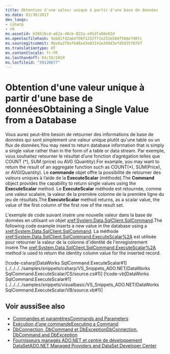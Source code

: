 ```yaml
---
title: Obtention d'une valeur unique à partir d'une base de données
ms.date: 03/30/2017
dev_langs:
- csharp
- vb
ms.assetid: b38526cd-a62a-48cb-822a-e91dfa68e02d
ms.openlocfilehash: 5eb81fd2a64f06f1252f71e251e58df568e7407c
ms.sourcegitcommit: 0be8a279af6d8a43e03141e349d3efd5d35f8767
ms.translationtype: HT
ms.contentlocale: fr-FR
ms.lasthandoff: 04/18/2019
ms.locfileid: "59120677"
---
```

# <a name="obtaining-a-single-value-from-a-database"></a><span data-ttu-id="d11b9-102">Obtention d'une valeur unique à partir d'une base de données</span><span class="sxs-lookup"><span data-stu-id="d11b9-102">Obtaining a Single Value from a Database</span></span>
<span data-ttu-id="d11b9-103">Vous aurez peut-être besoin de retourner des informations de base de données qui sont simplement une valeur unique plutôt qu'une table ou un flux de données.</span><span class="sxs-lookup"><span data-stu-id="d11b9-103">You may need to return database information that is simply a single value rather than in the form of a table or data stream.</span></span> <span data-ttu-id="d11b9-104">Par exemple, vous souhaitez retourner le résultat d’une fonction d’agrégation telles que COUNT (\*), SUM (price) ou AVG (Quantity).</span><span class="sxs-lookup"><span data-stu-id="d11b9-104">For example, you may want to return the result of an aggregate function such as COUNT(\*), SUM(Price), or AVG(Quantity).</span></span> <span data-ttu-id="d11b9-105">Le **commande** objet offre la possibilité de retourner des valeurs uniques à l’aide de la **ExecuteScalar** (méthode).</span><span class="sxs-lookup"><span data-stu-id="d11b9-105">The **Command** object provides the capability to return single values using the **ExecuteScalar** method.</span></span> <span data-ttu-id="d11b9-106">Le **ExecuteScalar** méthode est retournée, comme une valeur scalaire, la valeur de la première colonne de la première ligne du jeu de résultats.</span><span class="sxs-lookup"><span data-stu-id="d11b9-106">The **ExecuteScalar** method returns, as a scalar value, the value of the first column of the first row of the result set.</span></span>  
  
 <span data-ttu-id="d11b9-107">L'exemple de code suivant insère une nouvelle valeur dans la base de données en utilisant un objet <xref:System.Data.SqlClient.SqlCommand>.</span><span class="sxs-lookup"><span data-stu-id="d11b9-107">The following code example inserts a new value in the database using a <xref:System.Data.SqlClient.SqlCommand>.</span></span> <span data-ttu-id="d11b9-108">La méthode <xref:System.Data.SqlClient.SqlCommand.ExecuteScalar%2A> est utilisée pour retourner la valeur de la colonne d'identité de l'enregistrement inséré.</span><span class="sxs-lookup"><span data-stu-id="d11b9-108">The <xref:System.Data.SqlClient.SqlCommand.ExecuteScalar%2A> method is used to return the identity column value for the inserted record.</span></span>  
  
 [!code-csharp[DataWorks SqlCommand.ExecuteScalar#1](../../../../samples/snippets/csharp/VS_Snippets_ADO.NET/DataWorks SqlCommand.ExecuteScalar/CS/source.cs#1)]
 [!code-vb[DataWorks SqlCommand.ExecuteScalar#1](../../../../samples/snippets/visualbasic/VS_Snippets_ADO.NET/DataWorks SqlCommand.ExecuteScalar/VB/source.vb#1)]  
  
## <a name="see-also"></a><span data-ttu-id="d11b9-109">Voir aussi</span><span class="sxs-lookup"><span data-stu-id="d11b9-109">See also</span></span>

- [<span data-ttu-id="d11b9-110">Commandes et paramètres</span><span class="sxs-lookup"><span data-stu-id="d11b9-110">Commands and Parameters</span></span>](../../../../docs/framework/data/adonet/commands-and-parameters.md)
- [<span data-ttu-id="d11b9-111">Exécution d’une commande</span><span class="sxs-lookup"><span data-stu-id="d11b9-111">Executing a Command</span></span>](../../../../docs/framework/data/adonet/executing-a-command.md)
- [<span data-ttu-id="d11b9-112">DbConnection, DbCommand et DbException</span><span class="sxs-lookup"><span data-stu-id="d11b9-112">DbConnection, DbCommand and DbException</span></span>](../../../../docs/framework/data/adonet/dbconnection-dbcommand-and-dbexception.md)
- [<span data-ttu-id="d11b9-113">Fournisseurs managés ADO.NET et centre de développement DataSet</span><span class="sxs-lookup"><span data-stu-id="d11b9-113">ADO.NET Managed Providers and DataSet Developer Center</span></span>](https://go.microsoft.com/fwlink/?LinkId=217917)
